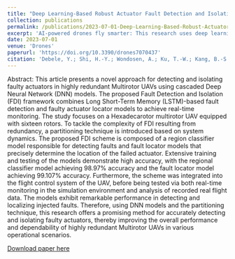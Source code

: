 ```yaml
---
title: "Deep Learning-Based Robust Actuator Fault Detection and Isolation Scheme for Highly Redundant Multirotor UAVs"
collection: publications
permalink: /publications/2023-07-01-Deep-Learning-Based-Robust-Actuator-Fault-Detection-and-Isolation/
excerpt: 'AI-powered drones fly smarter: This research uses deep learning to detect and pinpoint faulty rotors in drones with multiple motors, making them safer and more reliable. The system can identify problems with 99% accuracy and even works in real-time during flight.'
date: 2023-07-01
venue: 'Drones'
paperurl: 'https://doi.org/10.3390/drones7070437'
citation: 'Debele, Y.; Shi, H.-Y.; Wondosen, A.; Ku, T.-W.; Kang, B.-S. Deep Learning-Based Robust Actuator Fault Detection and Isolation Scheme for Highly Redundant Multirotor UAVs. Drones 2023, 7, 437. https://doi.org/10.3390/drones7070437'
---
```

Abstract:
This article presents a novel approach for detecting and isolating faulty actuators in highly redundant Multirotor UAVs using cascaded Deep Neural Network (DNN) models. The proposed Fault Detection and Isolation (FDI) framework combines Long Short-Term Memory (LSTM)-based fault detection and faulty actuator locator models to achieve real-time monitoring. The study focuses on a Hexadecarotor multirotor UAV equipped with sixteen rotors. To tackle the complexity of FDI resulting from redundancy, a partitioning technique is introduced based on system dynamics. The proposed FDI scheme is composed of a region classifier model responsible for detecting faults and fault locator models that precisely determine the location of the failed actuator. Extensive training and testing of the models demonstrate high accuracy, with the regional classifier model achieving 98.97% accuracy and the fault locator model achieving 99.107% accuracy. Furthermore, the scheme was integrated into the flight control system of the UAV, before being tested via both real-time monitoring in the simulation environment and analysis of recorded real flight data. The models exhibit remarkable performance in detecting and localizing injected faults. Therefore, using DNN models and the partitioning technique, this research offers a promising method for accurately detecting and isolating faulty actuators, thereby improving the overall performance and dependability of highly redundant Multirotor UAVs in various operational scenarios.

[Download paper here](http://wondesenb.github.io/about/papers/drones-07-00437.pdf)
